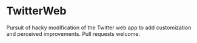 # TwitterWeb
Pursuit of hacky modification of the Twitter web app to add customization and perceived improvements. Pull requests welcome.
